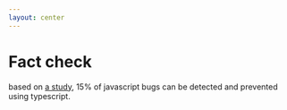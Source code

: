 ```yaml
---
layout: center
---
```


# Fact check

based on [a study](https://earlbarr.com/publications/typestudy.pdf), 15% of javascript bugs can be detected and prevented using typescript.
